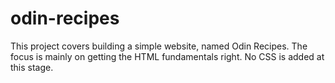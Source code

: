 # odin-recipes
This project covers building a simple website, named Odin Recipes. The focus is mainly on getting the HTML fundamentals right. No CSS is added at this stage.
